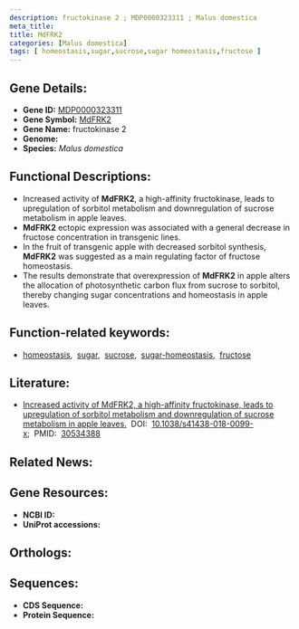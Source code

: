 ```yaml
---
description: fructokinase 2 ; MDP0000323311 ; Malus domestica
meta_title:
title: MdFRK2
categories: [Malus domestica]
tags: [ homeostasis,sugar,sucrose,sugar homeostasis,fructose ]
---
```


## Gene Details:
- **Gene ID:** [MDP0000323311]()
- **Gene Symbol:** <u>MdFRK2</u>
- **Gene Name:** fructokinase 2
- **Genome:** []()
- **Species:** *Malus domestica*

## Functional Descriptions:
   - Increased activity of **MdFRK2**, a high-affinity fructokinase, leads to upregulation of sorbitol metabolism and downregulation of sucrose metabolism in apple leaves.
   - **MdFRK2** ectopic expression was associated with a general decrease in fructose concentration in transgenic lines.
   - In the fruit of transgenic apple with decreased sorbitol synthesis, **MdFRK2** was suggested as a main regulating factor of fructose homeostasis.
   - The results demonstrate that overexpression of **MdFRK2** in apple alters the allocation of photosynthetic carbon flux from sucrose to sorbitol, thereby changing sugar concentrations and homeostasis in apple leaves.

## Function-related keywords:
   - [homeostasis](/tags/homeostasis/),&nbsp;&nbsp;[sugar](/tags/sugar/),&nbsp;&nbsp;[sucrose](/tags/sucrose/),&nbsp;&nbsp;[sugar-homeostasis](/tags/sugar-homeostasis/),&nbsp;&nbsp;[fructose](/tags/fructose/)

## Literature:
   - [Increased activity of MdFRK2, a high-affinity fructokinase, leads to upregulation of sorbitol metabolism and downregulation of sucrose metabolism in apple leaves.](https://doi.org/10.1038/s41438-018-0099-x)&nbsp;&nbsp;DOI:&nbsp;&nbsp;[10.1038/s41438-018-0099-x](https://doi.org/10.1038/s41438-018-0099-x);&nbsp;&nbsp;PMID:&nbsp;&nbsp;[30534388](https://pubmed.ncbi.nlm.nih.gov/30534388/)

## Related News:

## Gene Resources:
- **NCBI ID:**  [](https://www.ncbi.nlm.nih.gov/gene/?term=)
- **UniProt accessions:**  [](https://www.uniprot.org/uniprotkb//entry)

## Orthologs:

## Sequences:
- **CDS Sequence:**
- **Protein Sequence:**
